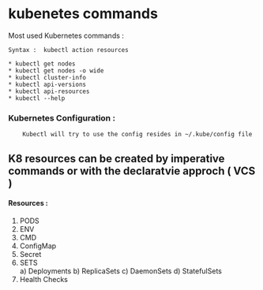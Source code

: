 # kubenetes commands 


Most used Kubernetes commands :

```
Syntax :  kubectl action resources 

* kubectl get nodes  
* kubectl get nodes -o wide
* kubectl cluster-info 
* kubectl api-versions
* kubectl api-resources 
* kubectl --help 
```

### Kubernetes Configuration :
```
    Kubectl will try to use the config resides in ~/.kube/config file 
```

## K8 resources can be created by imperative commands or with the declaratvie approch ( VCS )

#### Resources :

1) PODS
2) ENV 
3) CMD 
4) ConfigMap 
5) Secret 
6) SETS  
    a) Deployments
    b) ReplicaSets 
    c) DaemonSets
    d) StatefulSets
7) Health Checks